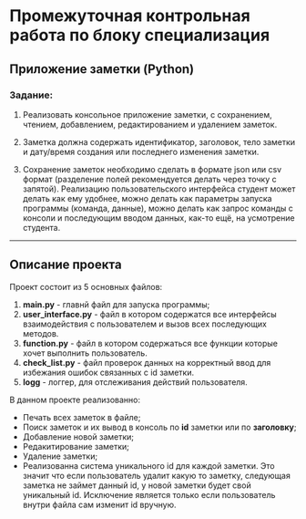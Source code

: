 # Промежуточная контрольная работа по блоку специализация

## Приложение заметки (Python)

### **Задание**: 
 1. Реализовать консольное приложение заметки, с сохранением, чтением, добавлением, редактированием и удалением заметок.

 2.  Заметка должна содержать идентификатор, заголовок, тело заметки и дату/время создания или последнего изменения заметки.

 3. Сохранение заметок необходимо сделать в формате json или csv формат (разделение полей рекомендуется делать через точку с запятой). Реализацию пользовательского интерфейса студент может делать как ему удобнее, можно делать как параметры запуска программы (команда, данные), можно делать как запрос команды с консоли и последующим вводом данных, как-то ещё, на усмотрение студента.

 ___


 ## Описание проекта

 Проект состоит из 5 основных файлов:

1. **main.py** - главнй файл для запуска программы;
2. **user_interface.py** - файл в котором содержатся все интерфейсы взаимодействия с пользователем и вызов всех последующих методов.
3. **function.py** - файл в котором содержаться все функции которые хочет выполнить пользователь.
4. **check_list.py** - файл проверок данных на корректный ввод для избежания ошибок связанных с id заметки.
5. **logg** - логгер, для отслеживания действий пользователя.

В данном проекте реализованно:

 - Печать всех заметок в файле;
 - Поиск заметок и их вывод в консоль по **id** заметки или по **заголовку**;
 - Добавление новой заметки;
 - Редакитирование заметки;
 - Удаление заметки;
 - Реализованна система уникального id для каждой заметки. Это значит что если пользователь удалит какую то заметку, следующая заметка не займет данный id, у новой заметки будет свой уникальный id. Исключение является только если пользователь внутри файла сам изменит id вручную.
